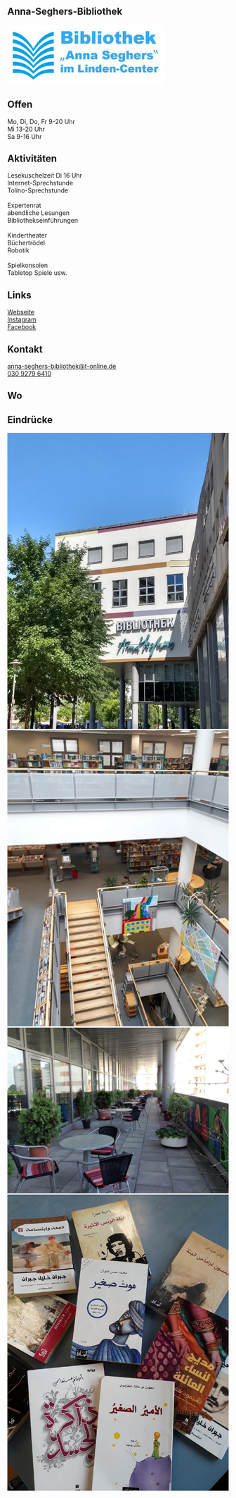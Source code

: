 ## Anna-Seghers-Bibliothek
<img id="topmedia" src="Images/Bibliothek/logo.jpg" />

## Offen
Mo, Di, Do, Fr 9-20 Uhr<br>
Mi 13-20 Uhr<br>
Sa 9-16 Uhr

## Aktivitäten
<p id="activities">
Lesekuschelzeit Di 16 Uhr<br>
Internet-Sprechstunde<br>
Tolino-Sprechstunde<br>
<br>
Expertenrat<br>
abendliche Lesungen<br>
Bibliothekseinführungen<br>
<br>
Kindertheater<br>
Büchertrödel<br>
Robotik<br>
<br>
Spielkonsolen<br>
Tabletop Spiele usw.
</p>

## Links
<a class="external_link" target="_blank" href="https://www.berlin.de/ba-lichtenberg/auf-einen-blick/buergerservice/bildung/artikel.298017.php">Webseite</a><br>
<a class="external_link" target="_blank" href="https://www.instagram.com/annaseghersbibliothek/">Instagram</a><br>
<a class="external_link" target="_blank" href="https://www.facebook.com/pg/stadtbibliothek.berlin.lichtenberg/about/?ref=page_internal">Facebook</a>

## Kontakt
[anna-seghers-bibliothek@t-online.de](mailto:anna-seghers-bibliothek@t-online.de)<br> 
<a href="tel:+493092796410">030 9279 6410</a>

## Wo
<div id="gmap"></div>
<script>window.onload = showMap('Prerower Platz 2, 13051 Berlin', 0, 'gmap_mini')</script>

## Eindrücke
<div class="mediacontainer">
  <img src="Images/Bibliothek/1.jpg" />
  <img src="Images/Bibliothek/2.jpg" />
  <img src="Images/Bibliothek/3.jpg" />
  <img src="Images/Bibliothek/4.jpg" />
</div>

